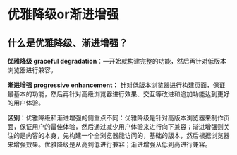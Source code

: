# 优雅降级or渐进增强

## 什么是优雅降级、渐进增强？

**优雅降级 graceful degradation**：一开始就构建完整的功能，然后再针对低版本浏览器进行兼容。

**渐进增强 progressive enhancement：** 针对低版本浏览器进行构建页面，保证最基本的功能，然后再针对高级浏览器进行效果、交互等改进和追加功能达到更好的用户体验。

**区别**：优雅降级和渐进增强的侧重点不同：优雅降级是针对高版本浏览器来制作页面，保证用户的最佳体验，然后通过减少用户体验来进行向下兼容；渐进增强则关注的是内容的本身，先构建一个全浏览器能访问的，基础的版本，然后根据浏览器来增强效果。优雅降级是从高到低进行兼容；渐进增强从低到高进行兼容。

